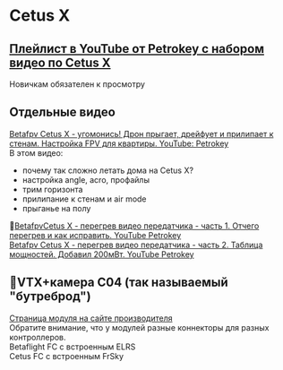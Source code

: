 # Cetus X

## [Плейлист в YouTube от Petrokey с набором видео по Cetus X](https://www.youtube.com/watch?v=tGPvwgN4XSA&list=PLibQsrRt3X1cWiIiE2T3RKKdAgSZxIGjX)  
Новичкам обязателен к просмотру

## Отдельные видео
[Betafpv Cetus X - угомонись! Дрон прыгает, дрейфует и прилипает к стенам. Настройка FPV для квартиры. YouTube: Petrokey](https://www.youtube.com/watch?v=kPr2hmY9g5g)  
В этом видео:  
- почему так сложно летать дома на Cetus X?
- настройка angle, acro, профайлы
- трим горизонта
- прилипание к стенам и air mode
- прыганье на полу 

[BetafpvCetus X - перегрев видео передатчика - часть 1. Отчего перегрев и как исправить. YouTube Petrokey](https://www.youtube.com/watch?v=T5I1-_kiTXA)  
[Betafpv Cetus X - перегрев видео передатчика - часть 2. Таблица мощностей. Добавил 200мВт. YouTube Petrokey](https://www.youtube.com/watch?v=hDFj-GG1LZ8)

## VTX+камера C04 (так называемый "бутреброд")
[Страница модуля на сайте производителя](https://betafpv.com/products/c04-camera-and-vtx-module)  
Обратите внимание, что у модулей разные коннекторы для разных контроллеров.  
Betaflight FC с встроенным ELRS  
Cetus FC с встроенным FrSky  


